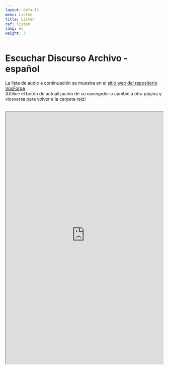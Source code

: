 ```yaml
---
layout: default
menu: Listen
title: Listen
ref: listen
lang: es
weight: 3
---
```


Escuchar Discurso Archivo - español
===================================

La lista de audio a continuación se muestra en el [sitio web del repositorio VoxForge](http://www.repository.voxforge1.org/downloads/SpeechCorpus/Trunk/Audio/Original/) <br>
(Utilice el botón de actualización de su navegador o cambie a otra página y viceversa para volver a la carpeta raíz) <br>

<html>
  <head>
        <title>Example</title>
  </head>
  <body>


<br>
        <iframe sandbox src="http://www.repository.voxforge1.org/display/es/Trunk/Audio/Original" width="500" height="800">
            Alternative text for browsers that do not understand IFrames.
        </iframe>
   </body>
</html>



